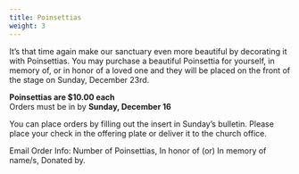 ```yaml
---
title: Poinsettias
weight: 3
---
```


It’s that time again make our sanctuary even more beautiful by decorating it with Poinsettias.  You may purchase a beautiful Poinsettia for yourself, in memory of, or in honor of a loved one and they will be placed on the front of the stage on Sunday, December 23rd. 




**Poinsettias are $10.00 each**  
Orders must be in by **Sunday, December 16**




You can place orders   by filling out the insert in Sunday’s bulletin.  Please place your check in the offering plate or deliver it to the church office.




Email Order Info: Number of Poinsettias, In honor of (or) In memory of name/s, Donated by.
